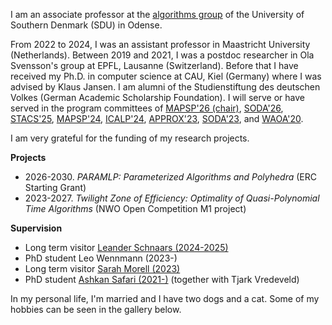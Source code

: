 I am an associate professor at the [algorithms group](https://algorithms.sdu.dk/) of the University of Southern Denmark (SDU) in Odense.

From 2022 to 2024, I was an assistant professor in Maastricht University (Netherlands).
Between 2019 and 2021, I was a postdoc researcher in Ola Svensson's group at EPFL, Lausanne (Switzerland).
Before that I have received my Ph.D. in computer science at CAU, Kiel (Germany) where I was
advised by Klaus Jansen. I am alumni of the Studienstiftung des deutschen Volkes (German Academic Scholarship Foundation).
I will serve or have served in the program committees of [MAPSP'26 (chair)](https://mapsp2026.webspace.durham.ac.uk/), [SODA'26](https://www.siam.org/conferences-events/siam-conferences/soda26/), [STACS'25](https://stacs2025.de/), [MAPSP'24](https://people.cs.pitt.edu/~kirk/MAPSP/), [ICALP'24](https://compose.ioc.ee/icalp2024/), [APPROX'23](https://approxconference.wordpress.com/), [SODA'23](https://www.siam.org/conferences/cm/conference/soda23), and [WAOA'20](http://algo2020.di.unipi.it/WAOA2020/).

I am very grateful for the funding of my research projects.

**Projects**
- 2026-2030. *PARAMLP: Parameterized Algorithms and Polyhedra* (ERC Starting Grant)
- 2023-2027. *Twilight Zone of Efficiency: Optimality of Quasi-Polynomial Time Algorithms* (NWO Open Competition M1 project)

**Supervision**
- Long term visitor [Leander Schnaars (2024-2025)](https://www.ot.mgt.tum.de/en/or/group/leander-schnaars/)
- PhD student Leo Wennmann (2023-)
- Long term visitor [Sarah Morell (2023)](https://www3.math.tu-berlin.de/coga/team/morell/)
- PhD student [Ashkan Safari (2021-)](https://ashkansafari.com/) (together with Tjark Vredeveld)

In my personal life, I'm married and I have two dogs and a cat. Some of my hobbies can be seen in the gallery below.

